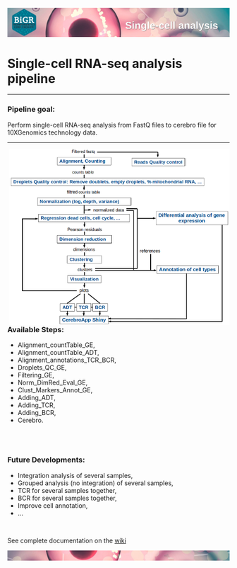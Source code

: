 <p align="center">
  <img src="https://github.com/gustaveroussy/single-cell/blob/master/images/wiki_header.png" title="wiki_header">
</p>


# Single-cell RNA-seq analysis pipeline
---
### Pipeline goal:  
Perform single-cell RNA-seq analysis from FastQ files to cerebro file for 10XGenomics technology data.

---
<img src="https://github.com/gustaveroussy/single-cell/blob/master/images/individual_analysis_pipeline.png" width="500" title="individual_analysis_pipeline" align="right" />

### Available Steps:
* Alignment_countTable_GE,
* Alignment_countTable_ADT,
* Alignment_annotations_TCR_BCR,
* Droplets_QC_GE,
* Filtering_GE,
* Norm_DimRed_Eval_GE,
* Clust_Markers_Annot_GE,
* Adding_ADT,
* Adding_TCR,
* Adding_BCR,
* Cerebro.

<br>
<br>

### Future Developments:
* Integration analysis of several samples,
* Grouped analysis (no integration) of several samples,
* TCR for several samples together,
* BCR for several samples together,
* Improve cell annotation,
* ...

<br>

See complete documentation on the [wiki](https://github.com/gustaveroussy/single-cell/wiki)

<p align="center">
  <img src="https://github.com/gustaveroussy/single-cell/blob/master/images/wiki_footer.jpg" title="wiki_footer">
</p>
